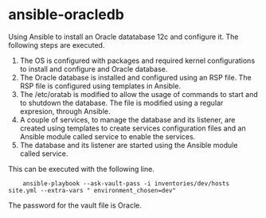 # ansible-oracledb
Using Ansible to install an Oracle datatabase 12c and configure it. The following steps are executed.

1. The OS is configured with packages and required kernel configurations to install and configure and Oracle database.
1. The Oracle database is installed and configured using an RSP file. The RSP file is configured using templates in Ansible.
1. The /etc/oratab is modified to allow the usage of commands to start and to shutdown the database. The file is modified using a regular expresion, through Ansible.
1. A couple of services, to manage the database and its listener,  are created using templates to create services configuration files and an Ansible module called service to enable the services.
1. The database and its listener are started using the Ansible module called service.

This can be executed with the following line.

        ansible-playbook --ask-vault-pass -i inventories/dev/hosts site.yml --extra-vars " environment_chosen=dev"

The password for the vault file is Oracle.